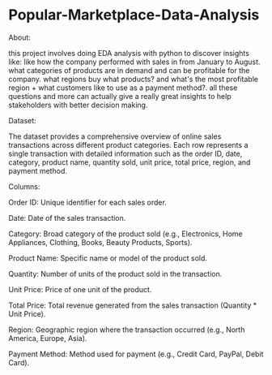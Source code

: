 # Popular-Marketplace-Data-Analysis
About:

this project involves doing EDA analysis with python to discover insights like: like how the company performed with sales in from January to August. what categories of products are in demand and can be profitable for the company. what regions buy what products? and what's the most profitable region + what customers like to use as a payment method?. all these questions and more can actually give a really great insights to help stakeholders with better decision making.

Dataset:

The dataset provides a comprehensive overview of online sales transactions across different product categories. Each row represents a single transaction with detailed information such as the order ID, date, category, product name, quantity sold, unit price, total price, region, and payment method.

Columns:

Order ID: Unique identifier for each sales order.

Date: Date of the sales transaction.

Category: Broad category of the product sold (e.g., Electronics, Home Appliances, Clothing, Books, Beauty Products, Sports).

Product Name: Specific name or model of the product sold.

Quantity: Number of units of the product sold in the transaction.

Unit Price: Price of one unit of the product.

Total Price: Total revenue generated from the sales transaction (Quantity * Unit Price).

Region: Geographic region where the transaction occurred (e.g., North America, Europe, Asia).

Payment Method: Method used for payment (e.g., Credit Card, PayPal, Debit Card).
